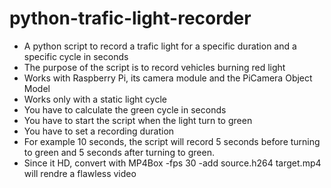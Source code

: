 # python-trafic-light-recorder
- A python script to record a trafic light for a specific duration and a specific cycle in seconds
- The purpose of the script is to record vehicles burning red light
- Works with Raspberry Pi, its camera module and the PiCamera Object Model
- Works only with a static light cycle 
- You have to calculate the green cycle in seconds
- You have to start the script when the light turn to green
- You have to set a recording duration 
- For example 10 seconds, the script will record 5 seconds before turning to green and 5 seconds after turning to green.
- Since it HD, convert with MP4Box -fps 30 -add source.h264 target.mp4 will rendre a flawless video
